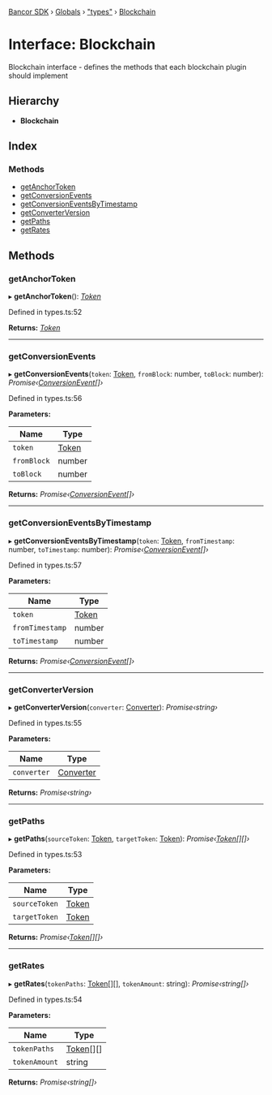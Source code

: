 [Bancor SDK](../README.md) › [Globals](../globals.md) › ["types"](../modules/_types_.md) › [Blockchain](_types_.blockchain.md)

# Interface: Blockchain

Blockchain interface - defines the methods that each blockchain plugin should implement

## Hierarchy

* **Blockchain**

## Index

### Methods

* [getAnchorToken](_types_.blockchain.md#getanchortoken)
* [getConversionEvents](_types_.blockchain.md#getconversionevents)
* [getConversionEventsByTimestamp](_types_.blockchain.md#getconversioneventsbytimestamp)
* [getConverterVersion](_types_.blockchain.md#getconverterversion)
* [getPaths](_types_.blockchain.md#getpaths)
* [getRates](_types_.blockchain.md#getrates)

## Methods

###  getAnchorToken

▸ **getAnchorToken**(): *[Token](_types_.token.md)*

Defined in types.ts:52

**Returns:** *[Token](_types_.token.md)*

___

###  getConversionEvents

▸ **getConversionEvents**(`token`: [Token](_types_.token.md), `fromBlock`: number, `toBlock`: number): *Promise‹[ConversionEvent](_types_.conversionevent.md)[]›*

Defined in types.ts:56

**Parameters:**

Name | Type |
------ | ------ |
`token` | [Token](_types_.token.md) |
`fromBlock` | number |
`toBlock` | number |

**Returns:** *Promise‹[ConversionEvent](_types_.conversionevent.md)[]›*

___

###  getConversionEventsByTimestamp

▸ **getConversionEventsByTimestamp**(`token`: [Token](_types_.token.md), `fromTimestamp`: number, `toTimestamp`: number): *Promise‹[ConversionEvent](_types_.conversionevent.md)[]›*

Defined in types.ts:57

**Parameters:**

Name | Type |
------ | ------ |
`token` | [Token](_types_.token.md) |
`fromTimestamp` | number |
`toTimestamp` | number |

**Returns:** *Promise‹[ConversionEvent](_types_.conversionevent.md)[]›*

___

###  getConverterVersion

▸ **getConverterVersion**(`converter`: [Converter](_types_.converter.md)): *Promise‹string›*

Defined in types.ts:55

**Parameters:**

Name | Type |
------ | ------ |
`converter` | [Converter](_types_.converter.md) |

**Returns:** *Promise‹string›*

___

###  getPaths

▸ **getPaths**(`sourceToken`: [Token](_types_.token.md), `targetToken`: [Token](_types_.token.md)): *Promise‹[Token](_types_.token.md)[][]›*

Defined in types.ts:53

**Parameters:**

Name | Type |
------ | ------ |
`sourceToken` | [Token](_types_.token.md) |
`targetToken` | [Token](_types_.token.md) |

**Returns:** *Promise‹[Token](_types_.token.md)[][]›*

___

###  getRates

▸ **getRates**(`tokenPaths`: [Token](_types_.token.md)[][], `tokenAmount`: string): *Promise‹string[]›*

Defined in types.ts:54

**Parameters:**

Name | Type |
------ | ------ |
`tokenPaths` | [Token](_types_.token.md)[][] |
`tokenAmount` | string |

**Returns:** *Promise‹string[]›*
